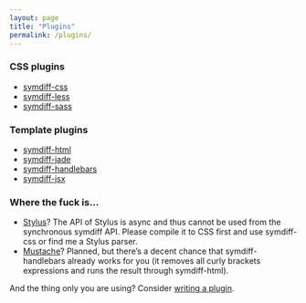 ```yaml
---
layout: page
title: "Plugins"
permalink: /plugins/
---
```


### CSS plugins

* [symdiff-css](https://npmjs.org/package/symdiff-css)
* [symdiff-less](https://npmjs.org/package/symdiff-less)
* [symdiff-sass](https://npmjs.org/package/symdiff-sass)

### Template plugins

* [symdiff-html](https://npmjs.org/package/symdiff-html)
* [symdiff-jade](https://npmjs.org/package/symdiff-jade)
* [symdiff-handlebars](https://npmjs.org/package/symdiff-handlebars)
* [symdiff-jsx](https://npmjs.org/package/symdiff-jsx)

### Where the fuck is…

* [Stylus](https://learnboost.github.io/stylus/)? The API of Stylus is async and thus cannot be used from the synchronous symdiff API. Please compile it to CSS first and use symdiff-css or find me a Stylus parser.
* [Mustache](https://github.com/janl/mustache.js)? Planned, but there’s a decent chance that symdiff-handlebars already works for you (it removes all curly brackets expressions and runs the result through symdiff-html).


And the thing only you are using? Consider [writing a plugin](/write-a-plugin/).